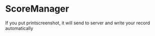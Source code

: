 # ScoreManager
If you put printscreenshot, it will send to server and write your record automatically
